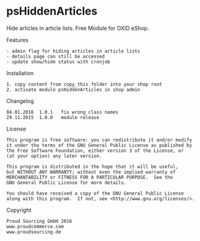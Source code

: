 psHiddenArticles
============

Hide articles in article lists.
Free Module for OXID eShop.


Features

	- admin flag for hiding articles in article lists
	- details page can still be accessed
	- update show/hide status with cronjob


Installation

	1. copy content from copy_this folder into your shop root
	2. activate module psHiddenArticles in shop admin

	
Changelog

	04.01.2016	1.0.1	fix wrong class names
	29.11.2015	1.0.0	module release


License

    This program is free software: you can redistribute it and/or modify
    it under the terms of the GNU General Public License as published by
    the Free Software Foundation, either version 3 of the License, or
    (at your option) any later version.

    This program is distributed in the hope that it will be useful,
    but WITHOUT ANY WARRANTY; without even the implied warranty of
    MERCHANTABILITY or FITNESS FOR A PARTICULAR PURPOSE.  See the
    GNU General Public License for more details.

    You should have received a copy of the GNU General Public License
    along with this program.  If not, see <http://www.gnu.org/licenses/>.
    

Copyright

	Proud Sourcing GmbH 2016
	www.proudcommerce.com
	www.proudsourcing.de
